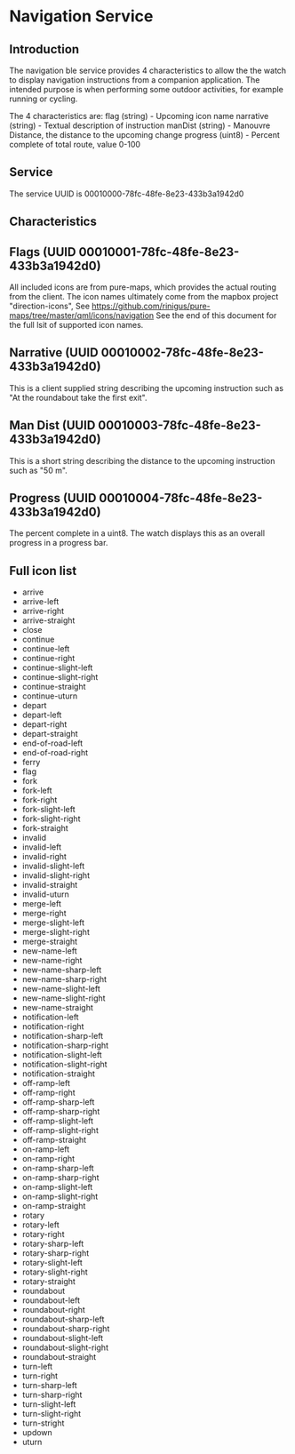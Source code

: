 # Navigation Service
## Introduction
The navigation ble service provides 4 characteristics to allow the the watch to display navigation instructions from a companion application.  The intended purpose is when performing some outdoor activities, for example running or cycling.

The 4 characteristics are:
flag (string) - Upcoming icon name
narrative (string) - Textual description of instruction
manDist (string) - Manouvre Distance, the distance to the upcoming change
progress (uint8) - Percent complete of total route, value 0-100

## Service
The service UUID is 00010000-78fc-48fe-8e23-433b3a1942d0

## Characteristics
## Flags (UUID 00010001-78fc-48fe-8e23-433b3a1942d0)
All included icons are from pure-maps, which provides the actual routing from the client. The icon names ultimately come from the mapbox project "direction-icons", See https://github.com/rinigus/pure-maps/tree/master/qml/icons/navigation See the end of this document for the full lsit of supported icon names.

## Narrative (UUID 00010002-78fc-48fe-8e23-433b3a1942d0)
This is a client supplied string describing the upcoming instruction such as "At the roundabout take the first exit".

## Man Dist (UUID 00010003-78fc-48fe-8e23-433b3a1942d0)
This is a short string describing the distance to the upcoming instruction such as "50 m".

## Progress (UUID 00010004-78fc-48fe-8e23-433b3a1942d0)
The percent complete in a uint8.  The watch displays this as an overall progress in a progress bar.

## Full icon list
* arrive
* arrive-left
* arrive-right
* arrive-straight
* close
* continue
* continue-left
* continue-right
* continue-slight-left
* continue-slight-right
* continue-straight
* continue-uturn
* depart
* depart-left
* depart-right
* depart-straight
* end-of-road-left
* end-of-road-right
* ferry
* flag
* fork
* fork-left
* fork-right
* fork-slight-left
* fork-slight-right
* fork-straight
* invalid
* invalid-left
* invalid-right
* invalid-slight-left
* invalid-slight-right
* invalid-straight
* invalid-uturn
* merge-left
* merge-right
* merge-slight-left
* merge-slight-right
* merge-straight
* new-name-left
* new-name-right
* new-name-sharp-left
* new-name-sharp-right
* new-name-slight-left
* new-name-slight-right
* new-name-straight
* notification-left
* notification-right
* notification-sharp-left
* notification-sharp-right
* notification-slight-left
* notification-slight-right
* notification-straight
* off-ramp-left
* off-ramp-right
* off-ramp-sharp-left
* off-ramp-sharp-right
* off-ramp-slight-left
* off-ramp-slight-right
* off-ramp-straight
* on-ramp-left
* on-ramp-right
* on-ramp-sharp-left
* on-ramp-sharp-right
* on-ramp-slight-left
* on-ramp-slight-right
* on-ramp-straight
* rotary
* rotary-left
* rotary-right
* rotary-sharp-left
* rotary-sharp-right
* rotary-slight-left
* rotary-slight-right
* rotary-straight
* roundabout
* roundabout-left
* roundabout-right
* roundabout-sharp-left
* roundabout-sharp-right
* roundabout-slight-left
* roundabout-slight-right
* roundabout-straight
* turn-left
* turn-right
* turn-sharp-left
* turn-sharp-right
* turn-slight-left
* turn-slight-right
* turn-stright
* updown
* uturn
